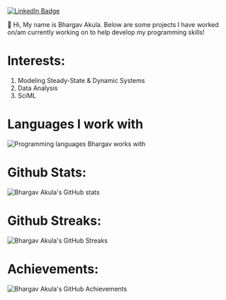 [![LinkedIn Badge](https://img.shields.io/badge/LinkedIn-Profile-informational?style=flat&logo=linkedin&logoColor=white&color=0D76A8)](https://www.linkedin.com/in/bhargav-akula/)

👋 Hi, My name is Bhargav Akula. Below are some projects I have worked on/am currently working on to help develop my programming skills!

# Interests:
1. Modeling Steady-State & Dynamic Systems
2. Data Analysis
3. SciML

# Languages I work with
![Programming languages Bhargav works with](https://github-readme-stats.vercel.app/api/top-langs/?username=bhargavakula01&theme=dracula&hide_langs_below=1)

# Github Stats:
 ![Bhargav Akula's GitHub stats](https://github-readme-stats.vercel.app/api?username=bhargavakula01&show_icons=true&theme=radical)

# Github Streaks:
 ![Bhargav Akula's GitHub Streaks](https://github-readme-streak-stats.herokuapp.com/?user=bhargavakula01&theme=black-ice&hide_border=true&stroke=0000&background=0D1117&ring=e05397&fire=e05397&currStreakLabel=e05397)

# Achievements:
 ![Bhargav Akula's GitHub Achievements](https://github-profile-trophy.vercel.app/?username=bhargavakula01&margin-w=5&theme=radical)
